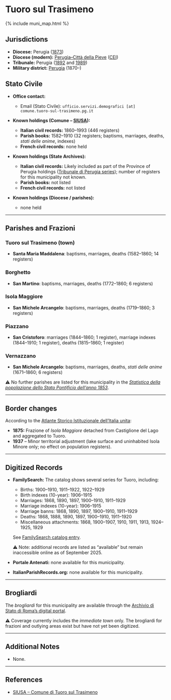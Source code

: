 # Tuoro sul Trasimeno

{% include muni_map.html %}

## Jurisdictions

* **Diocese:** Perugia ([1873](https://www.google.it/books/edition/Il_libro_de_comuni_del_Regno_d_Italia_co/WF9mfeJJcDEC?gbpv=1))
* **Diocese (modern):** [Perugia–Città della Pieve](../dio/perugia.md) ([CEI](https://www.chiesacattolica.it/annuario-cei/ricerca-parrocchie/))
* **Tribunale:** Perugia ([1892](https://www.google.it/books/edition/Bollettino_ufficiale_del_Ministero_di_gr/kRXd4t5fK-0C?hl=en&gbpv=1&pg=PA457&printsec=frontcover) and [1989](https://www.google.it/books/edition/Gazzetta_ufficiale_della_Repubblica_ital/-Z6nogg-qMQC?hl=en&gbpv=1&pg=RA8-PA38&printsec=frontcover))
* **Military district:** [Perugia](../mil/perugia.md) (1870–)

## Stato Civile

* **Office contact:**

  * Email (Stato Civile): `ufficio.servizi.demografici [at] comune.tuoro-sul-trasimeno.pg.it`

* **Known holdings (Comune – [SIUSA](https://siusa-archivi.cultura.gov.it/cgi-bin/siusa/pagina.pl?ChiaveAlbero=307956&ApriNodo=1&TipoPag=comparc&Chiave=307919&ChiaveRadice=307919&RicPag=2&RicSez=complessi&RicTipoScheda=ca&RicVM=ricercasemplice&RicFrmRicSemplice=tuoro)):**

  * **Italian civil records:** 1860–1993 (446 registers)
  * **Parish books:** 1582–1910 (32 registers; baptisms, marriages, deaths, *stati delle anime*, indexes)
  * **French civil records:** none held

* **Known holdings (State Archives):**

  * **Italian civil records:** Likely included as part of the Province of Perugia holdings ([Tribunale di Perugia series](http://dati.san.beniculturali.it/SAN/complarc_IT-AS-PG_san.cat.complArch.96907)); number of registers for this municipality not known.
  * **Parish books:** not listed
  * **French civil records:** not listed

* **Known holdings (Diocese / parishes):**

  * none held

---

## Parishes and Frazioni

### Tuoro sul Trasimeno (town)

* **Santa Maria Maddalena**: baptisms, marriages, deaths (1582–1860; 14 registers)

### Borghetto

* **San Martino**: baptisms, marriages, deaths (1772–1860; 6 registers)

### Isola Maggiore

* **San Michele Arcangelo**: baptisms, marriages, deaths (1719–1860; 3 registers)

### Piazzano

* **San Cristoforo**: marriages (1844–1860; 1 register), marriage indexes (1844–1910; 1 register), deaths (1815–1860; 1 register)

### Vernazzano

* **San Michele Arcangelo**: baptisms, marriages, deaths, *stati delle anime* (1671–1860; 6 registers)

⚠️ No further parishes are listed for this municipality in the *[Statistica della popolazione dello Stato Pontificio dell’anno 1853](https://www.google.it/books/edition/Statistics_della_popolazione_dello_Stato/v6dCAQAAMAAJ)*.

---

## Border changes

According to the [Atlante Storico Istituzionale dell’Italia unita](http://dati.san.beniculturali.it/asi/local/detail.html?UA05125):

* **1875:** Frazione of *Isola Maggiore* detached from Castiglione del Lago and aggregated to Tuoro.
* **1937** – Minor territorial adjustment (lake surface and uninhabited Isola Minore only; no effect on population registers).

---

## Digitized Records

* **FamilySearch:** The catalog shows several series for Tuoro, including:

  * Births: 1900–1910, 1911–1922, 1922–1929
  * Birth indexes (10-year): 1906–1915
  * Marriages: 1868, 1890, 1897, 1900–1910, 1911–1929
  * Marriage indexes (10-year): 1906–1915
  * Marriage banns: 1868, 1890, 1897, 1900–1910, 1911–1929
  * Deaths: 1868, 1888, 1890, 1897, 1900–1910, 1911–1920
  * Miscellaneous attachments: 1868, 1900–1907, 1910, 1911, 1913, 1924–1925, 1929

  See [FamilySearch catalog entry](https://www.familysearch.org/en/search/catalog/835982).

  ⚠️ Note: additional records are listed as “available” but remain inaccessible online as of September 2025.

* **Portale Antenati:** none available for this municipality.

* **ItalianParishRecords.org:** none available for this municipality.

---

## Brogliardi

The *brogliardi* for this municipality are available through the [Archivio di Stato di Roma’s digital portal](https://imagoarchiviodistatoroma.cultura.gov.it/Gregoriano/s_brogliardi.php?Provincia=Perugia&Denominazione=Tuoro).

⚠️ Coverage currently includes the *immediate town* only. The brogliardi for frazioni and outlying areas exist but have not yet been digitized.

---

## Additional Notes

* None.

---

## References

* [SIUSA – Comune di Tuoro sul Trasimeno](https://siusa-archivi.cultura.gov.it/cgi-bin/siusa/pagina.pl?ChiaveAlbero=307956&ApriNodo=1&TipoPag=comparc&Chiave=307919&ChiaveRadice=307919&RicPag=2&RicSez=complessi&RicTipoScheda=ca&RicVM=ricercasemplice&RicFrmRicSemplice=tuoro)
